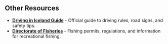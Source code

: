 ## Other Resources

- **<a href="https://www.visiticeland.com/plan-your-trip/getting-around-iceland/driving-in-iceland" target="_blank">Driving in Iceland Guide</a>** - Official guide to driving rules, road signs, and safety tips.
- **<a href="https://www.fiskistofa.is/english" target="_blank">Directorate of Fisheries</a>** - Fishing permits, regulations, and information for recreational fishing.